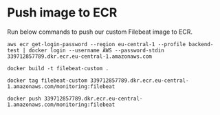 # Push image to ECR
Run below commands to push our custom Filebeat image to ECR.
```
aws ecr get-login-password --region eu-central-1 --profile backend-test | docker login --username AWS --password-stdin 339712857789.dkr.ecr.eu-central-1.amazonaws.com
```

```
docker build -t filebeat-custom .
```

```
docker tag filebeat-custom 339712857789.dkr.ecr.eu-central-1.amazonaws.com/monitoring:filebeat
```

```
docker push 339712857789.dkr.ecr.eu-central-1.amazonaws.com/monitoring:filebeat
```